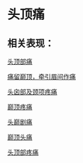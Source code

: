 # 头顶痛## 相关表现： [头顶部痛](https://www.gmzyjc.com/search/result?wd=头顶部痛)[痛留巅顶，牵引眉间作痛](https://www.gmzyjc.com/search/result?wd=痛留巅顶，牵引眉间作痛)[头囟部及颈项疼痛](https://www.gmzyjc.com/search/result?wd=头囟部及颈项疼痛)[巅顶疼痛](https://www.gmzyjc.com/search/result?wd=巅顶疼痛)[头巅剧痛](https://www.gmzyjc.com/search/result?wd=头巅剧痛)[巅顶头痛](https://www.gmzyjc.com/search/result?wd=巅顶头痛)[头顶部疼痛](https://www.gmzyjc.com/search/result?wd=头顶部疼痛)